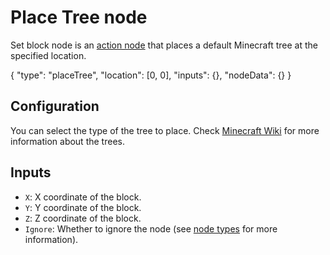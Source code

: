 # Place Tree node

Set block node is an [action node](/layers/node_types/action) that places a default Minecraft tree at the specified location.

<Node>
    {
        "type": "placeTree",
        "location": [0, 0],
        "inputs": {},
        "nodeData": {}
    }
</Node>

## Configuration

You can select the type of the tree to place. Check [Minecraft Wiki](https://minecraft.fandom.com/wiki/Tree) for more information about the trees.

## Inputs

-   `X`: X coordinate of the block.
-   `Y`: Y coordinate of the block.
-   `Z`: Z coordinate of the block.
-   `Ignore`: Whether to ignore the node (see [node types](/layers/node_types) for more information).
